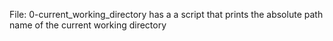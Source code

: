 File: 0-current_working_directory has a a script that prints the absolute path name of the current working directory
